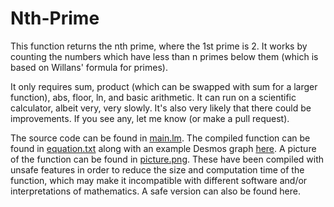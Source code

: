 # Nth-Prime

This function returns the nth prime, where the 1st prime is 2. It works by counting the numbers which have less than n primes below them (which is based on Willans' formula for primes).

It only requires sum, product (which can be swapped with sum for a larger function), abs, floor, ln, and basic arithmetic. It can run on a scientific calculator, albeit very, very slowly. It's also very likely that there could be improvements. If you see any, let me know (or make a pull request).

The source code can be found in [main.lm](./main.lm). The compiled function can be found in [equation.txt](./equation.txt) along with an example Desmos graph [here](https://www.desmos.com/calculator/bvuqhtrexz). A picture of the function can be found in [picture.png](./picture.png). These have been compiled with unsafe features in order to reduce the size and computation time of the function, which may make it incompatible with different software and/or interpretations of mathematics. A safe version can also be found here.
